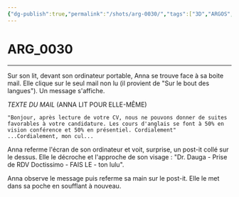 ```yaml
---
{"dg-publish":true,"permalink":"/shots/arg-0030/","tags":["3D","ARGOS","Shots"],"created":"2024-12-19","updated":"2025-01-15"}
---
```



# ARG_0030
---
Sur son lit, devant son ordinateur portable, Anna se trouve face à sa boite mail. Elle clique sur le seul mail non lu (il provient de "Sur le bout des langues"). Un message s'affiche.

*TEXTE DU MAIL* (ANNA LIT POUR ELLE-MÊME)
```
"Bonjour, après lecture de votre CV, nous ne pouvons donner de suites favorables à votre candidature. Les cours d'anglais se font à 50% en vision conférence et 50% en présentiel. Cordialement"
...Cordialement, mon cul...
```
Anna referme l'écran de son ordinateur et voit, surprise, un post-it collé sur le dessus. Elle le décroche et l'approche de son visage : "Dr. Dauga - Prise de RDV Doctissimo - FAIS LE - ton lulu".

Anna observe le message puis referme sa main sur le post-it. Elle le met dans sa poche en soufflant à nouveau.


